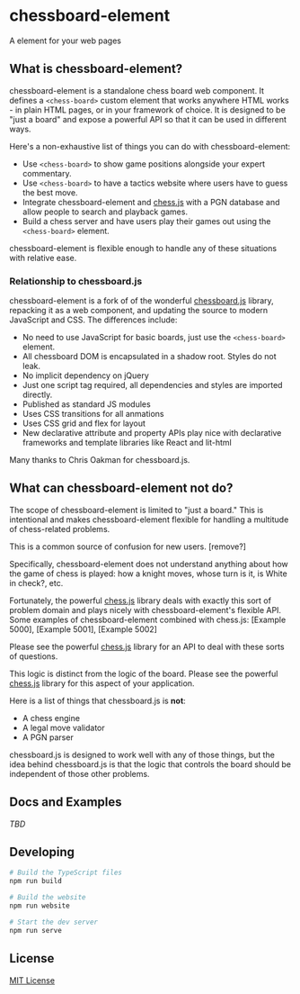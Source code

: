 # chessboard-element

A <chess-board> element for your web pages

## What is chessboard-element?

chessboard-element is a standalone chess board web component. It defines a `<chess-board>` custom element that works anywhere HTML works - in plain HTML pages, or in your framework of choice. It is designed to be "just a board" and expose a powerful API so that it can be used in different ways.

Here's a non-exhaustive list of things you can do with chessboard-element:

- Use `<chess-board>` to show game positions alongside your expert commentary.
- Use `<chess-board>` to have a tactics website where users have to guess the best
  move.
- Integrate chessboard-element and [chess.js] with a PGN database and allow people to
  search and playback games.
- Build a chess server and have users play their games out using the
  `<chess-board>` element.

chessboard-element is flexible enough to handle any of these situations with relative
ease.

### Relationship to chessboard.js

chessboard-element is a fork of of the wonderful [chessboard.js] library, repacking it as a web component, and updating the source to modern JavaScript and CSS. The differences include:

  - No need to use JavaScript for basic boards, just use the `<chess-board>` element.
  - All chessboard DOM is encapsulated in a shadow root. Styles do not leak.
  - No implicit dependency on jQuery
  - Just one script tag required, all dependencies and styles are imported directly.
  - Published as standard JS modules
  - Uses CSS transitions for all anmations
  - Uses CSS grid and flex for layout
  - New declarative attribute and property APIs play nice with declarative frameworks and template libraries like React and lit-html

Many thanks to Chris Oakman for chessboard.js.

## What can chessboard-element **not** do?

The scope of chessboard-element is limited to "just a board." This is intentional and makes chessboard-element flexible for handling a multitude of chess-related problems.

This is a common source of confusion for new users. [remove?]

Specifically, chessboard-element does not understand anything about how the game of chess is played: how a knight moves, whose turn is it, is White in check?, etc.

Fortunately, the powerful [chess.js] library deals with exactly this sort of
problem domain and plays nicely with chessboard-element's flexible API. Some examples of chessboard-element combined with chess.js: [Example 5000], [Example 5001], [Example 5002]

Please see the powerful [chess.js] library for an API to deal with these sorts
of questions.


This logic is distinct from the logic of the board. Please see the powerful
[chess.js] library for this aspect of your application.

Here is a list of things that chessboard.js is **not**:

- A chess engine
- A legal move validator
- A PGN parser

chessboard.js is designed to work well with any of those things, but the idea
behind chessboard.js is that the logic that controls the board should be
independent of those other problems.

## Docs and Examples

_TBD_

## Developing

```sh
# Build the TypeScript files
npm run build

# Build the website
npm run website

# Start the dev server
npm run serve
```

## License

[MIT License](LICENSE.md)

[chessboard.js]: (https://github.com/oakmac/chessboardjs)
[chessboardjs.com]: http://chessboardjs.com
[chess.js]: https://github.com/jhlywa/chess.js
<!-- [Example 5000]: http://chessboardjs.com/examples#5000
[Example 5001]: http://chessboardjs.com/examples#5001
[Example 5002]: http://chessboardjs.com/examples#5002 -->
